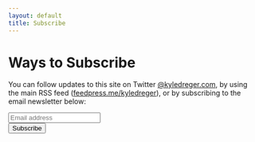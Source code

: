 ```yaml
---
layout: default
title: Subscribe
---
```

# Ways to Subscribe
You can follow updates to this site on Twitter [@kyledreger.com](http://twitter.com/kyledregercom), by using the main RSS feed ([feedpress.me/kyledreger](http://feedpress.me/kyledreger)), or by subscribing to the email newsletter below:

<!-- Begin MailChimp Signup Form -->
<div id="mc_embed_signup">
<form action="http://kyledreger.us4.list-manage2.com/subscribe/post?u=d7543fba33f02cdaaf69e0e0c&amp;id=161589a1dc" method="post" id="mc-embedded-subscribe-form" name="mc-embedded-subscribe-form" class="validate" target="_blank" novalidate>

<div class="mc-field-group">
</label>
  <input type="email" value="" name="EMAIL" class="required email" placeholder="Email address" id="mce-EMAIL">
</div>
  <div id="mce-responses" class="clear">
    <div class="response" id="mce-error-response" style="display:none"></div>
    <div class="response" id="mce-success-response" style="display:none"></div>
  </div>    <!-- real people should not fill this in and expect good things - do not remove this or risk form bot signups-->
    <div style="position: absolute; left: -5000px;"><input type="text" name="b_d7543fba33f02cdaaf69e0e0c_161589a1dc" value=""></div>
  <div class="clear"><input type="submit" value="Subscribe" name="subscribe" id="mc-embedded-subscribe" class="sub-button"></div>
</form>
</div>

<!--End mc_embed_signup-->
